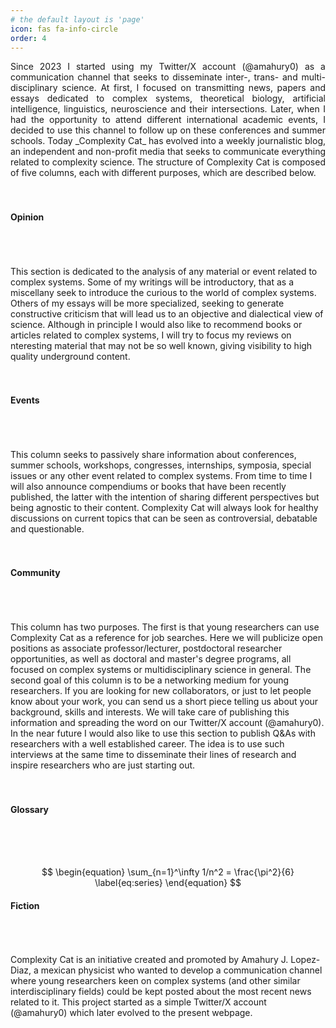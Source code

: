 ```yaml
---
# the default layout is 'page'
icon: fas fa-info-circle
order: 4
---
```

<p align="justify">
Since 2023 I started using my Twitter/X account (@amahury0) as a communication channel that seeks to disseminate inter-, trans- and multi-disciplinary science. At first, I focused on transmitting news, papers and essays dedicated to complex systems, theoretical biology, artificial intelligence, linguistics, neuroscience and their intersections. Later, when I had the opportunity to attend different international academic events, I decided to use this channel to follow up on these conferences and summer schools. Today _Complexity Cat_ has evolved into a weekly journalistic blog, an independent and non-profit media that seeks to communicate everything related to complexity science. The structure of Complexity Cat is composed of five columns, each with different purposes, which are described below.
<br/><br/><br/>
  
#### Opinion
<br/><br/><br/>
This section is dedicated to the analysis of any material or event related to complex systems. Some of my writings will be introductory, that as a miscellany seek to introduce the curious to the world of complex systems. Others of my essays will be more specialized, seeking to generate constructive criticism that will lead us to an objective and dialectical view of science. Although in principle I would also like to recommend books or articles related to complex systems, I will try to focus my reviews on nteresting material that may not be so well known, giving visibility to high quality underground content.
<br/><br/><br/>
#### Events
<br/><br/><br/>
This column seeks to passively share information about conferences, summer schools, workshops, congresses, internships, symposia, special issues or any other event related to complex systems. From time to time I will also announce compendiums or books that have been recently published, the latter with the intention of sharing different perspectives but being agnostic to their content. Complexity Cat will always look for healthy discussions on current topics that can be seen as controversial, debatable and questionable.
<br/><br/><br/>
#### Community
<br/><br/><br/>
This column has two purposes. The first is that young researchers can use Complexity Cat as a reference for job searches. Here we will publicize open positions as associate professor/lecturer, postdoctoral researcher opportunities, as well as doctoral and master's degree programs, all focused on complex systems or multidisciplinary science in general. The second goal of this column is to be a networking medium for young researchers. If you are looking for new collaborators, or just to let people know about your work, you can send us a short piece telling us about your background, skills and interests. We will take care of publishing this information and spreading the word on our Twitter/X account (@amahury0). In the near future I would also like to use this section to publish Q&As with researchers with a well established career. The idea is to use such interviews at the same time to disseminate their lines of research and inspire researchers who are just starting out. 
<br/><br/><br/>
#### Glossary
<br/><br/><br/>

$$
\begin{equation}
  \sum_{n=1}^\infty 1/n^2 = \frac{\pi^2}{6}
  \label{eq:series}
\end{equation}
$$

#### Fiction
 <br/><br/><br/>
Complexity Cat is an initiative created and promoted by Amahury J. Lopez-Diaz, a mexican physicist who wanted to develop a communication channel where young researchers keen on complex systems (and other similar interdisciplinary fields) could be kept posted about the most recent news related to it. This project started as a simple Twitter/X account (@amahury0) which later evolved to the present webpage.
</p>
